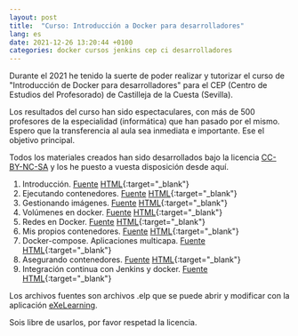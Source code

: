 ```yaml
---
layout: post
title:  "Curso: Introducción a Docker para desarrolladores"
lang: es
date: 2021-12-26 13:20:44 +0100
categories: docker cursos jenkins cep ci desarrolladores
---
```


Durante el 2021 he tenido la suerte de poder realizar y tutorizar el curso de "Introducción de Docker para desarrolladores" para el CEP (Centro de Estudios del Profesorado) de Castilleja de la Cuesta (Sevilla).

Los resultados del curso han sido espectaculares, con más de 500 profesores de la especialidad (informática) que han pasado por el mismo. Espero que la transferencia al aula sea inmediata e importante. Ese el objetivo principal.

Todos los materiales creados han sido desarrollados bajo la licencia [CC-BY-NC-SA](https://creativecommons.org/licenses/by-nc-sa/4.0/) y los he puesto a vuesta disposición desde aquí.


1. Introducción. [Fuente]({{site.baseurl}}/myassets/docker/elps/1_Introduccion.elp) [HTML]({{site.baseurl}}/myassets/docker/htmls/t1/index.html){:target="_blank"}
2. Ejecutando contenedores. [Fuente]({{site.baseurl}}/myassets/docker/elps/2_Ejecutando%20y%20gestionando%20contenedores%20Docker.elp) [HTML]({{site.baseurl}}/myassets/docker/htmls/t2/index.html){:target="_blank"}
3. Gestionando imágenes. [Fuente]({{site.baseurl}}/myassets/docker/elps/3_Gestion_de_imagenes_Docker.elp) [HTML]({{site.baseurl}}/myassets/docker/htmls/t3/index.html){:target="_blank"}
4. Volúmenes en docker. [Fuente]({{site.baseurl}}/myassets/docker/elps/4_Volúmenes_en_Docker.elp) [HTML]({{site.baseurl}}/myassets/docker/htmls/t4/index.html){:target="_blank"}
5. Redes en Docker. [Fuente]({{site.baseurl}}/myassets/docker/elps/5_Redes_en_Docker_V02.elp) [HTML]({{site.baseurl}}/myassets/docker/htmls/t5/index.html){:target="_blank"}
6. Mis propios contenedores. [Fuente]({{site.baseurl}}/myassets/docker/elps/6.%20Construyendo%20mis%20propios%20contenedores.elp) [HTML]({{site.baseurl}}/myassets/docker/htmls/t6/index.html){:target="_blank"}
7. Docker-compose. Aplicaciones multicapa. [Fuente]({{site.baseurl}}/myassets/docker/elps/7_Docker-Compose.%20Aplicaciones%20multicapa.elp) [HTML]({{site.baseurl}}/myassets/docker/htmls/t7/index.html){:target="_blank"}
8. Asegurando contenedores. [Fuente]({{site.baseurl}}/myassets/docker/elps/8_Asegurando%20contenedores.elp) [HTML]({{site.baseurl}}/myassets/docker/htmls/t8/index.html){:target="_blank"}
9. Integración continua con Jenkins y docker. [Fuente]({{site.baseurl}}/myassets/docker/elps/9_Integración%20continua%20con%20Jenkins%20y%20Docker.elp) [HTML]({{site.baseurl}}/myassets/docker/htmls/t9/index.html){:target="_blank"}

Los archivos fuentes son archivos .elp que se puede abrir y modificar con la aplicación [eXeLearning](https://exelearning.net/).

Sois libre de usarlos, por favor respetad la licencia.